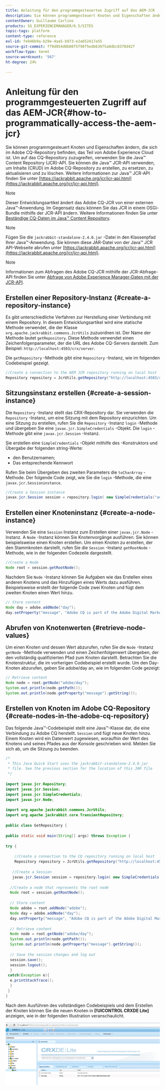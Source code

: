 ```yaml
---
title: Anleitung für den programmgesteuerten Zugriff auf das AEM-JCR
description: Sie können programmgesteuert Knoten und Eigenschaften ändern, die sich im AEM-Repository befinden, das Teil von Adobe Experience Cloud ist
contentOwner: Guillaume Carlino
products: SG_EXPERIENCEMANAGER/6.5/SITES
topic-tags: platform
content-type: reference
exl-id: fe946b9a-b29e-4aa5-b973-e2a652417a55
source-git-commit: ff9d054d0b08f5f98f5edb63975a0dbc8370d42f
workflow-type: tm+mt
source-wordcount: '567'
ht-degree: 24%

---
```


# Anleitung für den programmgesteuerten Zugriff auf das AEM-JCR{#how-to-programmatically-access-the-aem-jcr}

Sie können programmgesteuert Knoten und Eigenschaften ändern, die sich im Adobe CQ-Repository befinden, das Teil von Adobe Experience Cloud ist. Um auf das CQ-Repository zuzugreifen, verwenden Sie die Java™ Content Repository (JCR)-API. Sie können die Java™ JCR-API verwenden, um Inhalte (CRUD) im Adobe CQ-Repository zu erstellen, zu ersetzen, zu aktualisieren und zu löschen. Weitere Informationen zur Java™ JCR-API finden Sie unter [https://jackrabbit.apache.org/jcr/jcr-api.html](https://jackrabbit.apache.org/jcr/jcr-api.html).

>[!NOTE]
>
>Dieser Entwicklungsartikel ändert das Adobe CQ-JCR von einer externen Java™-Anwendung. Im Gegensatz dazu können Sie das JCR in einem OSGi-Bundle mithilfe der JCR-API ändern. Weitere Informationen finden Sie unter [Beständige CQ-Daten im Java™ Content Repository](https://experienceleague.adobe.com/docs/experience-manager-learn/getting-started-wknd-tutorial-develop/overview.html?lang=de).

>[!NOTE]
>
Fügen Sie die `jackrabbit-standalone-2.4.0.jar` -Datei in den Klassenpfad Ihrer Java™-Anwendung. Sie können diese JAR-Datei von der Java™ JCR API-Webseite abrufen unter [https://jackrabbit.apache.org/jcr/jcr-api.html](https://jackrabbit.apache.org/jcr/jcr-api.html).

>[!NOTE]
>
Informationen zum Abfragen des Adobe CQ-JCR mithilfe der JCR-Abfrage-API finden Sie unter [Abfrage von Adobe Experience Manager-Daten mit der JCR-API](https://helpx.adobe.com/de/experience-manager/using/querying-experience-manager-data-using1.html).

## Erstellen einer Repository-Instanz {#create-a-repository-instance}

Es gibt unterschiedliche Verfahren zur Herstellung einer Verbindung mit einem Repository. In diesem Entwicklungsartikel wird eine statische Methode verwendet, die der Klasse `org.apache.jackrabbit.commons.JcrUtils` zuzuordnen ist. Der Name der Methode lautet `getRepository`. Diese Methode verwendet einen Zeichenfolgenparameter, der die URL des Adobe CQ-Servers darstellt. Zum Beispiel: `http://localhost:4503/crx/server`.

Die `getRepository` -Methode gibt eine `Repository` -Instanz, wie im folgenden Codebeispiel gezeigt.

```java
//Create a connection to the AEM JCR repository running on local host
Repository repository = JcrUtils.getRepository("http://localhost:4503/crx/server");
```

## Sitzungsinstanz erstellen {#create-a-session-instance}

Die `Repository` -Instanz stellt das CRX-Repository dar. Sie verwenden die `Repository` -Instanz, um eine Sitzung mit dem Repository einzurichten. Um eine Sitzung zu erstellen, rufen Sie die `Repository` -Instanz `login` -Methode und übergeben Sie eine `javax.jcr.SimpleCredentials` -Objekt. Die `login` -Methode gibt eine `javax.jcr.Session` -Instanz.

Sie erstellen eine `SimpleCredentials` -Objekt mithilfe des -Konstruktors und Übergabe der folgenden string-Werte:

* den Benutzernamen;
* Das entsprechende Kennwort

Rufen Sie beim Übergeben des zweiten Parameters die `toCharArray` -Methode. Der folgende Code zeigt, wie Sie die `login` -Methode, die eine `javax.jcr.Sessioninstance`.

```java
//Create a Session instance
javax.jcr.Session session = repository.login( new SimpleCredentials("admin", "admin".toCharArray()));
```

## Erstellen einer Knoteninstanz {#create-a-node-instance}

Verwenden Sie eine `Session` Instanz zum Erstellen einer `javax.jcr.Node` -Instanz. A `Node` -Instanz können Sie Knotenvorgänge ausführen. Sie können beispielsweise einen Knoten erstellen. Um einen Knoten zu erstellen, der den Stammknoten darstellt, rufen Sie die `Session` -Instanz `getRootNode` -Methode, wie in der folgenden Codezeile dargestellt.

```java
//Create a Node
Node root = session.getRootNode();
```

Nachdem Sie `Node` -Instanz können Sie Aufgaben wie das Erstellen eines anderen Knotens und das Hinzufügen eines Werts dazu ausführen. Beispielsweise erstellt der folgende Code zwei Knoten und fügt dem zweiten Knoten einen Wert hinzu.

```java
// Store content
Node day = adobe.addNode("day");
day.setProperty("message", "Adobe CQ is part of the Adobe Digital Marketing Suite!");
```

## Abrufen von Knotenwerten {#retrieve-node-values}

Um einen Knoten und dessen Wert abzurufen, rufen Sie die `Node` -Instanz `getNode` -Methode verwenden und einen Zeichenfolgenwert übergeben, der den vollständig qualifizierten Pfad zum Knoten darstellt. Betrachten Sie die Knotenstruktur, die im vorherigen Codebeispiel erstellt wurde. Um den Day-Knoten abzurufen, geben Sie adobe/day an, wie im folgenden Code gezeigt:

```java
// Retrieve content
Node node = root.getNode("adobe/day");
System.out.println(node.getPath());
System.out.println(node.getProperty("message").getString());
```

## Erstellen von Knoten im Adobe CQ-Repository {#create-nodes-in-the-adobe-cq-repository}

Das folgende Java™-Codebeispiel stellt eine Java™-Klasse dar, die eine Verbindung zu Adobe CQ herstellt. `Session` und fügt neue Knoten hinzu. Einem Knoten wird ein Datenwert zugewiesen, woraufhin der Wert des Knotens und seines Pfades aus der Konsole geschrieben wird. Melden Sie sich ab, um die Sitzung zu beenden.

```java
/*
 * This Java Quick Start uses the jackrabbit-standalone-2.4.0.jar
 * file. See the previous section for the location of this JAR file
 */

import javax.jcr.Repository;
import javax.jcr.Session;
import javax.jcr.SimpleCredentials;
import javax.jcr.Node;

import org.apache.jackrabbit.commons.JcrUtils;
import org.apache.jackrabbit.core.TransientRepository;

public class GetRepository {

public static void main(String[] args) throws Exception {

try {

    //Create a connection to the CQ repository running on local host
    Repository repository = JcrUtils.getRepository("http://localhost:4503/crx/server");

   //Create a Session
   javax.jcr.Session session = repository.login( new SimpleCredentials("admin", "admin".toCharArray()));

  //Create a node that represents the root node
  Node root = session.getRootNode();

  // Store content
  Node adobe = root.addNode("adobe");
  Node day = adobe.addNode("day");
  day.setProperty("message", "Adobe CQ is part of the Adobe Digital Marketing Suite!");

  // Retrieve content
  Node node = root.getNode("adobe/day");
  System.out.println(node.getPath());
  System.out.println(node.getProperty("message").getString());

  // Save the session changes and log out
  session.save();
  session.logout();
  }
 catch(Exception e){
  e.printStackTrace();
  }
 }
}
```

Nach dem Ausführen des vollständigen Codebeispiels und dem Erstellen der Knoten können Sie die neuen Knoten in **[!UICONTROL CRXDE Lite]** anzeigen, wie in der folgenden Illustration veranschaulicht.

![chlimage_1-68](assets/chlimage_1-68a.png)
